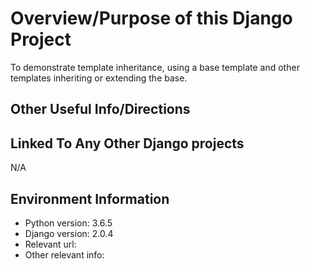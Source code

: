 # Overview/Purpose of this Django Project
To demonstrate template inheritance, using a base template and other templates inheriting or extending the base.

## Other Useful Info/Directions


## Linked To Any Other Django projects
N/A


## Environment Information
* Python version: 3.6.5
* Django version: 2.0.4
* Relevant url:
* Other relevant info:
